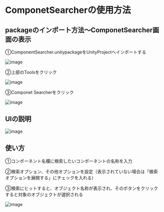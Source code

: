 # ComponetSearcherの使用方法

## packageのインポート方法～ComponetSearcher画面の表示
①ComponentSearcher.unitypackageをUnityProjectへインポートする

![image](https://github.com/user-attachments/assets/045fd55b-9f69-47fe-ab56-578b097bbd33)

②上部のToolsをクリック

![image](https://github.com/user-attachments/assets/baf1deb1-bb3d-4866-9507-950d2aa83826)

③Componet Searcherをクリック

![image](https://github.com/user-attachments/assets/87ca441b-504b-419f-bd8b-7719b842158e)

## UIの説明

![image](https://github.com/user-attachments/assets/85bbe539-b8c4-4160-9bae-abbeb0cf7a35)

## 使い方
①コンポーネント名欄に検索したいコンポーネントの名称を入力

②検索オプション、その他オプションを設定（表示されていない場合は「検索オプションを展開する」にチェックを入れる）

③検索にヒットすると、オブジェクト名称が表示され、そのボタンをクリックすると対象のオブジェクトが選択される

![image](https://github.com/user-attachments/assets/98b34d8a-b9be-4db7-876f-e88ee4c269f1)
